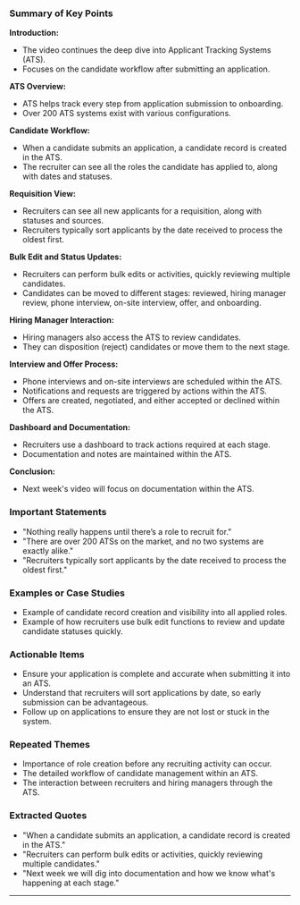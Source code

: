 ### Summary of Key Points

**Introduction:**
- The video continues the deep dive into Applicant Tracking Systems (ATS).
- Focuses on the candidate workflow after submitting an application.

**ATS Overview:**
- ATS helps track every step from application submission to onboarding.
- Over 200 ATS systems exist with various configurations.

**Candidate Workflow:**
- When a candidate submits an application, a candidate record is created in the ATS.
- The recruiter can see all the roles the candidate has applied to, along with dates and statuses.

**Requisition View:**
- Recruiters can see all new applicants for a requisition, along with statuses and sources.
- Recruiters typically sort applicants by the date received to process the oldest first.

**Bulk Edit and Status Updates:**
- Recruiters can perform bulk edits or activities, quickly reviewing multiple candidates.
- Candidates can be moved to different stages: reviewed, hiring manager review, phone interview, on-site interview, offer, and onboarding.

**Hiring Manager Interaction:**
- Hiring managers also access the ATS to review candidates.
- They can disposition (reject) candidates or move them to the next stage.

**Interview and Offer Process:**
- Phone interviews and on-site interviews are scheduled within the ATS.
- Notifications and requests are triggered by actions within the ATS.
- Offers are created, negotiated, and either accepted or declined within the ATS.

**Dashboard and Documentation:**
- Recruiters use a dashboard to track actions required at each stage.
- Documentation and notes are maintained within the ATS.

**Conclusion:**
- Next week's video will focus on documentation within the ATS.

### Important Statements

- "Nothing really happens until there’s a role to recruit for."
- "There are over 200 ATSs on the market, and no two systems are exactly alike."
- "Recruiters typically sort applicants by the date received to process the oldest first."

### Examples or Case Studies

- Example of candidate record creation and visibility into all applied roles.
- Example of how recruiters use bulk edit functions to review and update candidate statuses quickly.

### Actionable Items

- Ensure your application is complete and accurate when submitting it into an ATS.
- Understand that recruiters will sort applications by date, so early submission can be advantageous.
- Follow up on applications to ensure they are not lost or stuck in the system.

### Repeated Themes

- Importance of role creation before any recruiting activity can occur.
- The detailed workflow of candidate management within an ATS.
- The interaction between recruiters and hiring managers through the ATS.

### Extracted Quotes

- "When a candidate submits an application, a candidate record is created in the ATS."
- "Recruiters can perform bulk edits or activities, quickly reviewing multiple candidates."
- "Next week we will dig into documentation and how we know what's happening at each stage."

---